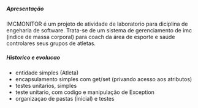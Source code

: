 ##### Apresentação
IMCMONITOR é um projeto de atividade de laboratorio para diciplina de engeharia de software.
Trata-se de um sistema de gerenciamento de imc (indice de massa corporal) para coach da área de esporte e saúde controlares seus grupos de atletas.

##### Historico e evolucao
- entidade simples (Atleta)
- encapsulamento simples com get/set (privando acesso aos atributos)
- testes unitarios, simples
- teste unitario, com codigo e manipulação de Exception
- organizaçao de pastas (inicial) e testes